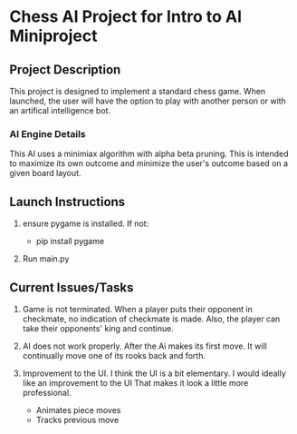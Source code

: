 # Chess AI Project for Intro to AI Miniproject

## Project Description
 This project is designed to implement a standard chess game.
 When launched, the user will have the option to play with another person or with 
 an artifical intelligence bot. 

### AI Engine Details
This AI uses a minimiax algorithm with alpha beta pruning.
This is intended to maximize its own outcome and minimize the
user's outcome based on a given board layout. 

## Launch Instructions
1. ensure pygame is installed. If not:
    - pip install pygame

2. Run main.py



## Current Issues/Tasks
1. Game is not terminated.
    When a player puts their opponent in checkmate,
    no indication of checkmate is made. Also, the player can
    take their opponents' king and continue.

2. AI does not work properly. 
    After the Ai makes its first move. It will continually
    move one of its rooks back and forth.


3. Improvement to the UI.
    I think the UI is a bit elementary.
    I would ideally like an improvement to the UI
    That makes it look a little more professional.
    - Animates piece moves
    - Tracks previous move